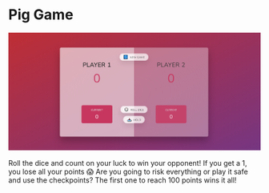 # Pig Game

![screenshot of the website](https://github.com/raissagd/Complete-JS-Course/blob/main/Section%207%20Project%203%20-%20Pig%20game/screenshot.PNG)

Roll the dice and count on your luck to win your opponent! If you get a 1, you lose all your points 😱 Are you going to risk everything or play it safe and use the checkpoints? The first one to reach 100 points wins it all!

